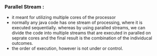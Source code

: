 ### Parallel Stream : 
  - it meant for utilizing multiple cores of the processor
  - normally any java code has one stream of processing, where it is executed sequentially. whereas by using paralled streams, we can divide the code into multiple streams that are executed in paralled on seprate cores and the final result is the combination of the individucal outcomes.
  - the order of execution, however is not under or control.

